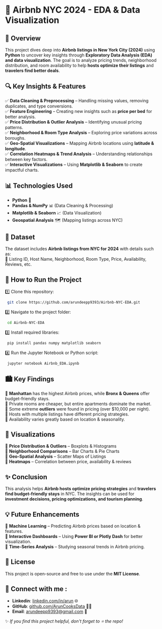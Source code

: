 # 📌 Airbnb NYC 2024 - EDA & Data Visualization

## 🏡 Overview
This project dives deep into **Airbnb listings in New York City (2024)** using **Python** to uncover key insights through **Exploratory Data Analysis (EDA) and data visualization**. The goal is to analyze pricing trends, neighborhood distribution, and room availability to help **hosts optimize their listings** and **travelers find better deals**.

## 🔍 Key Insights & Features
✅ **Data Cleaning & Preprocessing** – Handling missing values, removing duplicates, and type conversions.  
✅ **Feature Engineering** – Creating new insights such as **price per bed** for better analysis.  
✅ **Price Distribution & Outlier Analysis** – Identifying unusual pricing patterns.  
✅ **Neighborhood & Room Type Analysis** – Exploring price variations across boroughs.  
✅ **Geo-Spatial Visualizations** – Mapping Airbnb locations using **latitude & longitude**.  
✅ **Correlation Heatmaps & Trend Analysis** – Understanding relationships between key factors.  
✅ **Interactive Visualizations** – Using **Matplotlib & Seaborn** to create impactful charts.

## 📊 Technologies Used
- **Python** 🐍  
- **Pandas & NumPy** 📊 (Data Cleaning & Processing)  
- **Matplotlib & Seaborn** 📈 (Data Visualization)  
- **Geospatial Analysis** 🗺️ (Mapping listings across NYC)

## 📁 Dataset
The dataset includes **Airbnb listings from NYC for 2024** with details such as:  
📌 Listing ID, Host Name, Neighborhood, Room Type, Price, Availability, Reviews, etc.

## 🚀 How to Run the Project
1️⃣ Clone this repository:  
```bash
 git clone https://github.com/arundeepp9393/Airbnb-NYC-EDA.git
```
2️⃣ Navigate to the project folder:  
```bash
 cd Airbnb-NYC-EDA
```
3️⃣ Install required libraries:  
```bash
 pip install pandas numpy matplotlib seaborn
```
4️⃣ Run the Jupyter Notebook or Python script:  
```bash
 jupyter notebook Airbnb_EDA.ipynb
```

## 🏙️ Key Findings
🔹 **Manhattan** has the highest Airbnb prices, while **Bronx & Queens** offer budget-friendly stays.  
🔹 Private rooms are cheaper, but entire apartments dominate the market.  
🔹 Some extreme **outliers** were found in pricing (over $10,000 per night).  
🔹 Hosts with multiple listings have different pricing strategies.  
🔹 Availability varies greatly based on location & seasonality.

## 📌 Visualizations
📌 **Price Distribution & Outliers** – Boxplots & Histograms  
📌 **Neighborhood Comparisons** – Bar Charts & Pie Charts  
📌 **Geo-Spatial Analysis** – Scatter Maps of Listings  
📌 **Heatmaps** – Correlation between price, availability & reviews  

## ✨ Conclusion
This analysis helps **Airbnb hosts optimize pricing strategies** and **travelers find budget-friendly stays** in NYC. The insights can be used for **investment decisions, pricing optimizations, and tourism planning**.

## 💡 Future Enhancements
📌 **Machine Learning** – Predicting Airbnb prices based on location & features.  
📌 **Interactive Dashboards** – Using **Power BI or Plotly Dash** for better visualization.  
📌 **Time-Series Analysis** – Studying seasonal trends in Airbnb pricing.

## 📜 License
This project is open-source and free to use under the **MIT License**.

## 🔗 Connect with me :
- **Linkedin**: [linkedin.com/in/arun](https://www.linkedin.com/in/arun-deep-04964b258/) 🌐
- **GitHub**: [github.com/ArunCooksData](https://github.com/ArunCooksData) 👨‍💻
- **Email**: [arundeepp9393@gmail.com](mailto:arundeepp9393@gmail.com) 📧


✨ *If you find this project helpful, don't forget to ⭐ the repo!*

